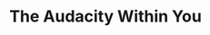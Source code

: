 ---
layout:       post
title:        "The Audacity Within You"
url:          "/posts/bravery.html"
canonical_url: "/posts/bravery.html"
redirect_to: /posts/bravery.html
---